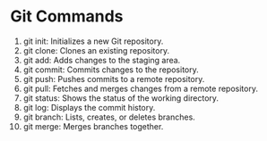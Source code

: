 # Git Commands
1. git init: Initializes a new Git repository.
2. git clone: Clones an existing repository.
3. git add: Adds changes to the staging area.
4. git commit: Commits changes to the repository.
5. git push: Pushes commits to a remote repository.
6. git pull: Fetches and merges changes from a remote repository.
7. git status: Shows the status of the working directory.
8. git log: Displays the commit history.
9. git branch: Lists, creates, or deletes branches.
10. git merge: Merges branches together.
